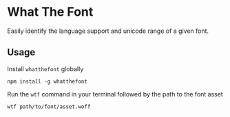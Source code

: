 # What The Font

Easily identify the language support and unicode range of a given font.

## Usage

Install `whatthefont` globally

```
npm install -g whatthefont
```

Run the `wtf` command in your terminal followed by the path to the font asset

```
wtf path/to/font/asset.woff
```

